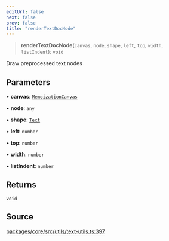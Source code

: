 ```yaml
---
editUrl: false
next: false
prev: false
title: "renderTextDocNode"
---
```


> **renderTextDocNode**(`canvas`, `node`, `shape`, `left`, `top`, `width`, `listIndent`): `void`

Draw preprocessed text nodes

## Parameters

• **canvas**: [`MemoizationCanvas`](/api-core/classes/memoizationcanvas/)

• **node**: `any`

• **shape**: [`Text`](/api-core/classes/text/)

• **left**: `number`

• **top**: `number`

• **width**: `number`

• **listIndent**: `number`

## Returns

`void`

## Source

[packages/core/src/utils/text-utils.ts:397](https://github.com/dgmjs/dgmjs/blob/main/packages/core/src/utils/text-utils.ts#L397)
